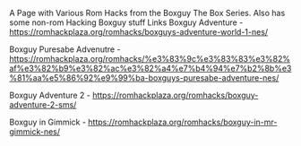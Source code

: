A Page with Various Rom Hacks from the Boxguy The Box Series. Also has some non-rom Hacking Boxguy stuff
Links
Boxguy Adventure - https://romhackplaza.org/romhacks/boxguys-adventure-world-1-nes/

Boxguy Puresabe Advenutre - https://romhackplaza.org/romhacks/%e3%83%9c%e3%83%83%e3%82%af%e3%82%b9%e3%82%ac%e3%82%a4%e7%b4%94%e7%b2%8b%e3%81%aa%e5%86%92%e9%99%ba-boxguys-puresabe-adventure-nes/

Boxguy Adventure 2 - https://romhackplaza.org/romhacks/boxguy-adventure-2-sms/

Boxguy in Gimmick - https://romhackplaza.org/romhacks/boxguy-in-mr-gimmick-nes/

